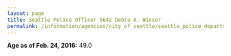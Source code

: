 ```yaml
---
layout: page
title: Seattle Police Officer 5642 Debra A. Winsor
permalink: /information/agencies/city_of_seattle/seattle_police_department/copbook/5642/
---
```


**Age as of Feb. 24, 2016:** 49.0

